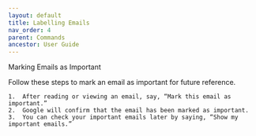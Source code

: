 ```yaml
---
layout: default
title: Labelling Emails
nav_order: 4
parent: Commands
ancestor: User Guide
---
```


Marking Emails as Important

Follow these steps to mark an email as important for future reference.

	1.	After reading or viewing an email, say, “Mark this email as important.”
	2.	Google will confirm that the email has been marked as important.
	3.	You can check your important emails later by saying, “Show my important emails.”
